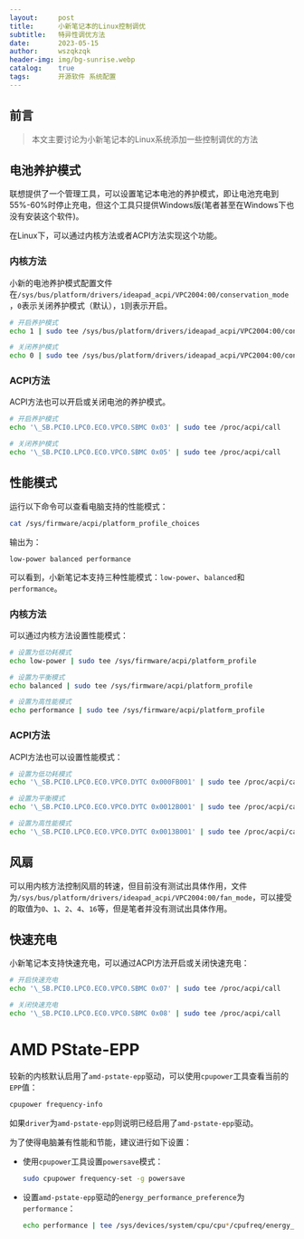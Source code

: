 ```yaml
---
layout:     post
title:      小新笔记本的Linux控制调优
subtitle:   特异性调优方法
date:       2023-05-15
author:     wszqkzqk
header-img: img/bg-sunrise.webp
catalog:    true
tags:       开源软件 系统配置
---
```


## 前言

> 本文主要讨论为小新笔记本的Linux系统添加一些控制调优的方法

## 电池养护模式

联想提供了一个管理工具，可以设置笔记本电池的养护模式，即让电池充电到55%-60%时停止充电，但这个工具只提供Windows版(笔者甚至在Windows下也没有安装这个软件)。

在Linux下，可以通过内核方法或者ACPI方法实现这个功能。

### 内核方法

小新的电池养护模式配置文件在`/sys/bus/platform/drivers/ideapad_acpi/VPC2004:00/conservation_mode`，`0`表示关闭养护模式（默认），`1`则表示开启。

```bash
# 开启养护模式
echo 1 | sudo tee /sys/bus/platform/drivers/ideapad_acpi/VPC2004:00/conservation_mode
```

```bash
# 关闭养护模式
echo 0 | sudo tee /sys/bus/platform/drivers/ideapad_acpi/VPC2004:00/conservation_mode
```

### ACPI方法

ACPI方法也可以开启或关闭电池的养护模式。
    
```bash
# 开启养护模式
echo '\_SB.PCI0.LPC0.EC0.VPC0.SBMC 0x03' | sudo tee /proc/acpi/call
```

```bash
# 关闭养护模式
echo '\_SB.PCI0.LPC0.EC0.VPC0.SBMC 0x05' | sudo tee /proc/acpi/call
```

## 性能模式

运行以下命令可以查看电脑支持的性能模式：

```bash
cat /sys/firmware/acpi/platform_profile_choices
```

输出为：

```
low-power balanced performance
```

可以看到，小新笔记本支持三种性能模式：`low-power`、`balanced`和`performance`。

### 内核方法

可以通过内核方法设置性能模式：

```bash
# 设置为低功耗模式
echo low-power | sudo tee /sys/firmware/acpi/platform_profile
```

```bash
# 设置为平衡模式
echo balanced | sudo tee /sys/firmware/acpi/platform_profile
```

```bash
# 设置为高性能模式
echo performance | sudo tee /sys/firmware/acpi/platform_profile
```

### ACPI方法

ACPI方法也可以设置性能模式：

```bash
# 设置为低功耗模式
echo '\_SB.PCI0.LPC0.EC0.VPC0.DYTC 0x000FB001' | sudo tee /proc/acpi/call
```

```bash
# 设置为平衡模式
echo '\_SB.PCI0.LPC0.EC0.VPC0.DYTC 0x0012B001' | sudo tee /proc/acpi/call
```

```bash
# 设置为高性能模式
echo '\_SB.PCI0.LPC0.EC0.VPC0.DYTC 0x0013B001' | sudo tee /proc/acpi/call
``` 

## 风扇

可以用内核方法控制风扇的转速，但目前没有测试出具体作用，文件为`/sys/bus/platform/drivers/ideapad_acpi/VPC2004:00/fan_mode`，可以接受的取值为`0`、`1`、`2`、`4`、`16`等，但是笔者并没有测试出具体作用。

## 快速充电

小新笔记本支持快速充电，可以通过ACPI方法开启或关闭快速充电：

```bash
# 开启快速充电
echo '\_SB.PCI0.LPC0.EC0.VPC0.SBMC 0x07' | sudo tee /proc/acpi/call
```

```bash
# 关闭快速充电
echo '\_SB.PCI0.LPC0.EC0.VPC0.SBMC 0x08' | sudo tee /proc/acpi/call
```

# AMD PState-EPP

较新的内核默认启用了`amd-pstate-epp`驱动，可以使用`cpupower`工具查看当前的`EPP`值：

```bash
cpupower frequency-info
```

如果`driver`为`amd-pstate-epp`则说明已经启用了`amd-pstate-epp`驱动。

为了使得电脑兼有性能和节能，建议进行如下设置：

* 使用`cpupower`工具设置`powersave`模式：
  ```bash
  sudo cpupower frequency-set -g powersave
  ```
* 设置`amd-pstate-epp`驱动的`energy_performance_preference`为`performance`：
  ```bash
  echo performance | tee /sys/devices/system/cpu/cpu*/cpufreq/energy_performance_preference
  ```
